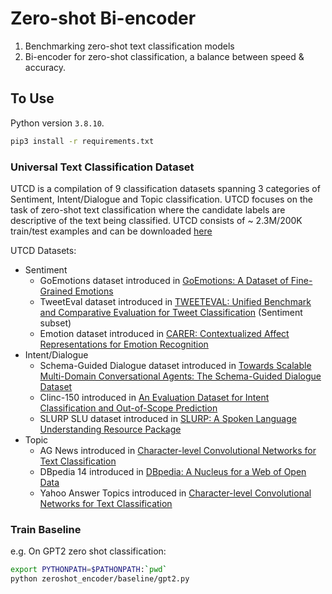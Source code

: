 # Zero-shot Bi-encoder 
1. Benchmarking zero-shot text classification models
2. Bi-encoder for zero-shot classification, a balance between speed & accuracy.


## To Use 
Python version `3.8.10`.

```bash
pip3 install -r requirements.txt
```
### Universal Text Classification Dataset
UTCD is a compilation of 9 classification datasets spanning 3 categories of Sentiment, Intent/Dialogue and Topic classification. UTCD focuses on the task of zero-shot text classification where the candidate labels are descriptive of the text being classified. UTCD consists of ~ 2.3M/200K train/test examples and can be downloaded [here](https://drive.google.com/file/d/1qISYYoQNGXtmGWrCsKoK-fBKt8MHXqR7/view?usp=sharing)

UTCD Datasets:

- Sentiment
    - GoEmotions dataset introduced in [GoEmotions: A Dataset of Fine-Grained Emotions](https://arxiv.org/pdf/2005.00547v2.pdf)
    - TweetEval dataset introduced in [TWEETEVAL: Unified Benchmark and Comparative Evaluation for Tweet Classification](https://arxiv.org/pdf/2010.12421v2.pdf) (Sentiment subset)
    - Emotion dataset introduced in [CARER: Contextualized Affect Representations for Emotion Recognition](https://aclanthology.org/D18-1404.pdf)
- Intent/Dialogue
    - Schema-Guided Dialogue dataset introduced in [Towards Scalable Multi-Domain Conversational Agents: The Schema-Guided Dialogue Dataset](https://arxiv.org/pdf/1909.05855v2.pdf)
    - Clinc-150 introduced in [An Evaluation Dataset for Intent Classification and Out-of-Scope Prediction](https://arxiv.org/pdf/1909.02027v1.pdf)
    - SLURP SLU dataset introduced in [SLURP: A Spoken Language Understanding Resource Package](https://arxiv.org/pdf/2011.13205.pdf)
- Topic
    - AG News introduced in [Character-level Convolutional Networks for Text Classification](https://arxiv.org/pdf/1509.01626.pdf)
    - DBpedia 14 introduced in [DBpedia: A Nucleus for a Web of Open Data](https://link.springer.com/chapter/10.1007/978-3-540-76298-0_52)
    - Yahoo Answer Topics introduced in [Character-level Convolutional Networks for Text Classification](https://arxiv.org/pdf/1509.01626.pdf)

### Train Baseline 
e.g. On GPT2 zero shot classification: 
```bash
export PYTHONPATH=$PATHONPATH:`pwd`
python zeroshot_encoder/baseline/gpt2.py
```

